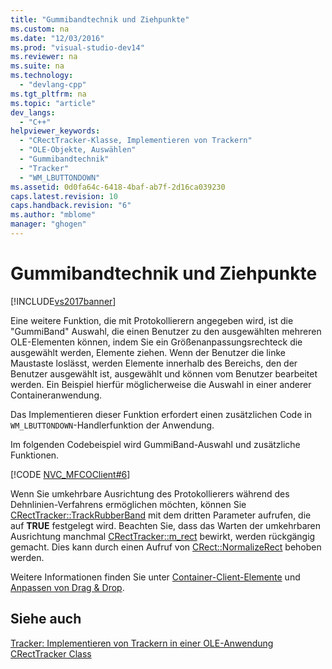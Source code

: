 ```yaml
---
title: "Gummibandtechnik und Ziehpunkte"
ms.custom: na
ms.date: "12/03/2016"
ms.prod: "visual-studio-dev14"
ms.reviewer: na
ms.suite: na
ms.technology: 
  - "devlang-cpp"
ms.tgt_pltfrm: na
ms.topic: "article"
dev_langs: 
  - "C++"
helpviewer_keywords: 
  - "CRectTracker-Klasse, Implementieren von Trackern"
  - "OLE-Objekte, Auswählen"
  - "Gummibandtechnik"
  - "Tracker"
  - "WM_LBUTTONDOWN"
ms.assetid: 0d0fa64c-6418-4baf-ab7f-2d16ca039230
caps.latest.revision: 10
caps.handback.revision: "6"
ms.author: "mblome"
manager: "ghogen"
---
```

# Gummibandtechnik und Ziehpunkte
[!INCLUDE[vs2017banner](../assembler/inline/includes/vs2017banner.md)]

Eine weitere Funktion, die mit Protokollierern angegeben wird, ist die "GummiBand" Auswahl, die einen Benutzer zu den ausgewählten mehreren OLE\-Elementen können, indem Sie ein Größenanpassungsrechteck die ausgewählt werden, Elemente ziehen.  Wenn der Benutzer die linke Maustaste loslässt, werden Elemente innerhalb des Bereichs, den der Benutzer ausgewählt ist, ausgewählt und können vom Benutzer bearbeitet werden.  Ein Beispiel hierfür möglicherweise die Auswahl in einer anderer Containeranwendung.  
  
 Das Implementieren dieser Funktion erfordert einen zusätzlichen Code in `WM_LBUTTONDOWN`\-Handlerfunktion der Anwendung.  
  
 Im folgenden Codebeispiel wird GummiBand\-Auswahl und zusätzliche Funktionen.  
  
 [!CODE [NVC_MFCOClient#6](../CodeSnippet/VS_Snippets_Cpp/NVC_MFCOClient#6)]  
  
 Wenn Sie umkehrbare Ausrichtung des Protokollierers während des Dehnlinien\-Verfahrens ermöglichen möchten, können Sie [CRectTracker::TrackRubberBand](../Topic/CRectTracker::TrackRubberBand.md) mit dem dritten Parameter aufrufen, die auf **TRUE** festgelegt wird.  Beachten Sie, dass das Warten der umkehrbaren Ausrichtung manchmal [CRectTracker::m\_rect](../Topic/CRectTracker::m_rect.md) bewirkt, werden rückgängig gemacht.  Dies kann durch einen Aufruf von [CRect::NormalizeRect](../Topic/CRect::NormalizeRect.md) behoben werden.  
  
 Weitere Informationen finden Sie unter [Container\-Client\-Elemente](../mfc/containers-client-items.md) und [Anpassen von Drag & Drop](../mfc/drag-and-drop-customizing.md).  
  
## Siehe auch  
 [Tracker: Implementieren von Trackern in einer OLE\-Anwendung](../mfc/trackers-implementing-trackers-in-your-ole-application.md)   
 [CRectTracker Class](../mfc/reference/crecttracker-class.md)